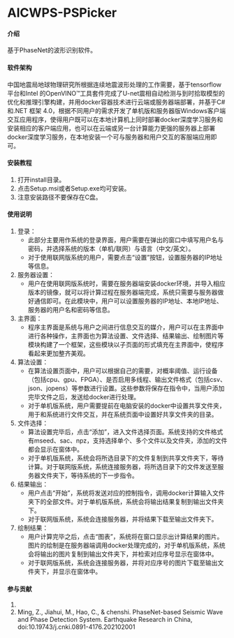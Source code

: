 # AICWPS-PSPicker

#### 介绍
基于PhaseNet的波形识别软件。

#### 软件架构
中国地震局地球物理研究所根据连续地震波形处理的工作需要，基于tensorflow平台和Intel 的OpenVINO™工具套件完成了U-net震相自动检测与到时拾取模型的优化和推理引擎构建，并用docker容器技术进行云端或服务器端部署，并基于C#和.NET 框架 4.0，根据不同用户的需求开发了单机版和服务器版Windows客户端交互应用程序，使得用户既可以在本地计算机上同时部署docker深度学习服务和安装相应的客户端应用，也可以在云端或另一台计算能力更强的服务器上部署docker深度学习服务，在本地安装一个可与服务器和用户交互的客服端应用即可。


#### 安装教程

1.  打开install目录。
2.  点击Setup.msi或者Setup.exe均可安装。
3.  注意安装路径不要保存在C盘。

#### 使用说明

1.  登录：
    - 此部分主要用作系统的登录界面，用户需要在弹出的窗口中填写用户名与密码，并选择系统的版本（单机/联网）与语言（中文/英文）。
    - 对于使用联网版系统的用户，需要点击“设置”按钮，设置服务器的IP地址等信息。
2.  服务器设置：
    - 用户在使用联网版系统时，需要在服务器端安装docker环境，并导入相应版本的镜像，就可以将计算过程在服务器端完成，系统只需要与服务器做好通信即可。在此模块中，用户可以设置服务器的IP地址、本地IP地址、服务器的用户名和密码等信息。
3.  主界面：
    - 程序主界面是系统与用户之间进行信息交互的媒介，用户可以在主界面中进行各种操作，主界面也为算法设置、文件选择、结果输出、绘制图片等模块构建了一个框架，这些模块以子页面的形式填充在主界面中，使程序看起来更加整齐美观。
4.  算法设置：
    - 在算法设置页面中，用户可以根据自己的需要，对概率阈值、运行设备（包括cpu、gpu、FPGA）、是否启用多线程、输出文件格式（包括csv、json、jopens）等参数进行设置。这些参数将保存在指令中，当用户添加完毕文件之后，发送给docker进行处理。
    - 对于单机版系统，用户需要提前在电脑安装的docker中设置共享文件夹，用于和系统进行文件交互，并在系统页面中设置好共享文件夹的目录。
5.  文件选择：
    - 算法设置完毕后，点击“添加”，进入文件选择页面。系统支持的文件格式有mseed、sac、npz，支持选择单个、多个文件以及文件夹，添加的文件都会显示在窗体中。
    - 对于单机版系统，系统会将所选目录下的文件复制到共享文件夹下，等待计算。对于联网版系统，系统连接服务器，将所选目录下的文件发送至服务器文件夹下，等待系统的下一步指令。
6.  结果输出：
    - 用户点击“开始”，系统将发送对应的控制指令，调用docker计算输入文件夹下的全部文件。对于单机版系统，系统会将输出结果复制到输出文件夹下。
    - 对于联网版系统，系统会连接服务器，并将结果下载至输出文件夹下。
7.  绘制结果：
    - 用户计算完毕之后，点击“图表”，系统将在窗口显示出计算结果的图片。图片的绘制是在服务器端调用docker处理完成的，对于单机版系统，系统会将输出的图片复制到输出文件夹下，并检索对应序号显示在窗体中。
    - 对于联网版系统，系统会连接服务器，并将对应序号的图片下载至输出文件夹下，并显示在窗体中。



#### 参与贡献

1.  
2.  Ming, Z., Jiahui, M., Hao, C., & chenshi. PhaseNet-based Seismic Wave and Phase Detection System. Earthquake Research in China, doi:10.19743/j.cnki.0891-4176.202102001
